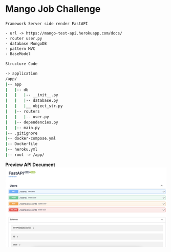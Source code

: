 # Mango Job Challenge

`Framework Server side render FastAPI`
    
    - url -> https://mango-test-api.herokuapp.com/docs/
    - router user.py
    - database MongoDB
    - pattern MVC
    - BaseModel

`Structure Code`


```bash
-> application
/app/
|-- app
|   |-- db
|   |   |-- __init__.py
|   |   |-- database.py
|   |   |__ object_str.py
|   |-- routers
|   |   |-- user.py
|   |-- dependencies.py
|   |-- main.py
|-- .gitignore
|-- docker-compose.yml
|-- Dockerfile
|-- heroku.yml
|-- root -> /app/
```

**Preview API Document**
![Alt text](https://github.com/watcharap0n/mango-job-challenge/blob/master/app/static/github/api-doc.png?raw=true "Title")
